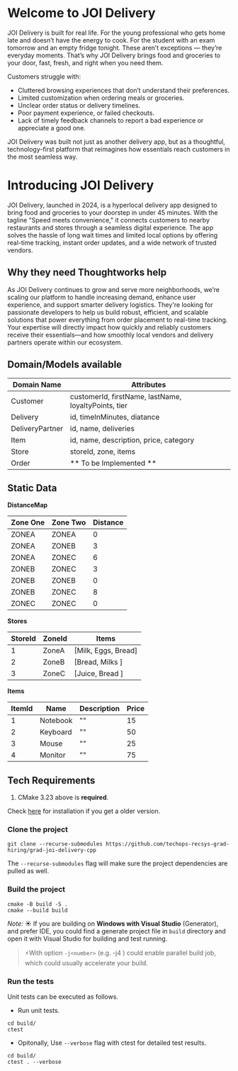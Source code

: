 # Welcome to JOI Delivery
JOI Delivery is built for real life. For the young professional who gets home late and doesn’t have the energy to cook. For the student with an exam tomorrow and an empty fridge tonight. These aren’t exceptions — they’re everyday moments. That’s why JOI Delivery brings food and groceries to your door, fast, fresh, and right when you need them.

Customers struggle with:

- Cluttered browsing experiences that don’t understand their preferences.
- Limited customization when ordering meals or groceries.
- Unclear order status or delivery timelines.
- Poor payment experience, or failed checkouts.
- Lack of timely feedback channels to report a bad experience or appreciate a good one.

JOI Delivery was built not just as another delivery app, but as a thoughtful, technology-first platform that reimagines how essentials reach customers in the most seamless way.

# Introducing JOI Delivery

JOI Delivery, launched in 2024, is a hyperlocal delivery app designed to bring food and groceries to your doorstep in under 45 minutes. With the tagline "Speed meets convenience," it connects customers to nearby restaurants and stores through a seamless digital experience. The app solves the hassle of long wait times and limited local options by offering real-time tracking, instant order updates, and a wide network of trusted vendors.

## Why they need Thoughtworks help
As JOI Delivery continues to grow and serve more neighborhoods, we’re scaling our platform to handle increasing demand, enhance user experience, and support smarter delivery logistics. They're looking for passionate developers to help us build robust, efficient, and scalable solutions that power everything from order placement to real-time tracking.
Your expertise will directly impact how quickly and reliably customers receive their essentials—and how smoothly local vendors and delivery partners operate within our ecosystem.

## Domain/Models available

| Domain Name     | Attributes                                           |
|-----------------|------------------------------------------------------|
| Customer        | customerId, firstName, lastName, loyaltyPoints, tier |
| Delivery        | id, timeInMinutes, diatance                          |
| DeliveryPartner | id, name, deliveries                                 |
| Item            | id, name, description, price, category               |
| Store           | storeId, zone, items                                 |
| Order           | ** To be Implemented **                              | 

## Static Data

**DistanceMap**

| Zone One | Zone Two | Distance | 
|----------|----------|----------|
| ZONEA    | ZONEA    | 0        |
| ZONEA    | ZONEB    | 3        |
| ZONEA    | ZONEC    | 6        |
| ZONEB    | ZONEC    | 3        |
| ZONEB    | ZONEB    | 0        |
| ZONEB    | ZONEC    | 8        |
| ZONEC    | ZONEC    | 0        |

**Stores**

| StoreId | ZoneId | Items               |
|---------|--------|---------------------|
|  1      | ZoneA  | [Milk, Eggs, Bread] |
|  2      | ZoneB  | [Bread, Milks ]     |
|  3      | ZoneC  | [Juice, Bread ]     |

**Items**

| ItemId | Name     | Description | Price |
|--------|----------|-------------|-------|
|  1     | Notebook | ""          | 15    |
|  2     | Keyboard | ""          | 50    |
|  3     | Mouse    | ""          | 25    |
|  4     | Monitor  | ""          | 75    |



## Tech Requirements

1. CMake 3.23 above is **required**.

Check [here](https://cmake.org/download/) for installation if you get a older version.

### Clone the project

```shell
git clone --recurse-submodules https://github.com/techops-recsys-grad-hiring/grad-joi-delivery-cpp
```

The `--recurse-submodules` flag will make sure the project dependencies are pulled as well.

### Build the project

```shell
cmake -B build -S .
cmake --build build
```

*Note:* ☀️ If you are building on **Windows with Visual Studio** (Generator), and prefer IDE, you could find a generate project file in `build` directory and open it with Visual Studio for building and test running.
> ⚡️With option `-j<number>` (e.g. -j4 ) could enable parallel build job, which could usually accelerate your build.

### Run the tests

Unit tests can be executed as follows.

- Run unit tests.

```shell
cd build/
ctest
```

- Opitonally, Use `--verbose` flag with ctest for detailed test results.

```shell
cd build/
ctest . --verbose
```
